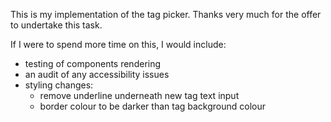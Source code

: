 This is my implementation of the tag picker. Thanks very much for the offer to undertake this task.

If I were to spend more time on this, I would include:
- testing of components rendering
- an audit of any accessibility issues
- styling changes:
    - remove underline underneath new tag text input
    - border colour to be darker than tag background colour
